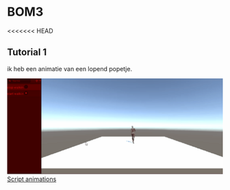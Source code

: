 # BOM3


<<<<<<< HEAD

## Tutorial 1
ik heb een animatie van een lopend popetje. 

![Tutorial 1 gif](tutorial_1_2.gif)
[Script animations](ArcadeM3/Assets/Scripts/Animation.cs)




